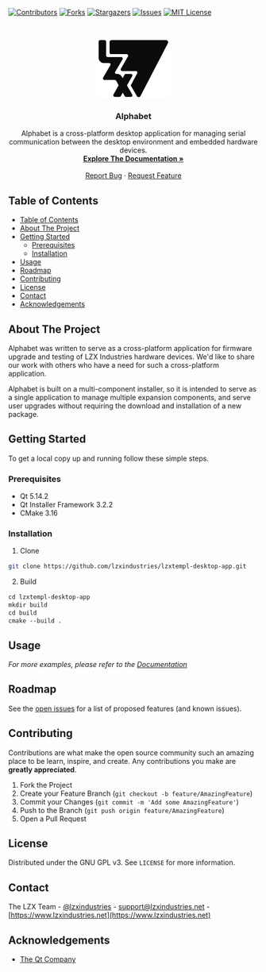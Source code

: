<!-- PROJECT SHIELDS -->

[![Contributors][contributors-shield]][contributors-url]
[![Forks][forks-shield]][forks-url]
[![Stargazers][stars-shield]][stars-url]
[![Issues][issues-shield]][issues-url]
[![MIT License][license-shield]][license-url]

<!-- PROJECT LOGO -->
<br />
<p align="center">
  <a href="https://github.com/lzxindustries/lzxtempl-desktop-app">
    <img src="images/logo.png" alt="Logo" width="150" height="120">
  </a>

  <h3 align="center">Alphabet</h3>

  <p align="center">
    Alphabet is a cross-platform desktop application for managing serial communication between the desktop environment and embedded hardware devices.
    <br />
    <a href="https://lzxindustries.github.io/lzxtempl-desktop-app"><strong>Explore The Documentation »</strong></a>
    <br />
    <br />
    <a href="https://github.com/lzxindustries/lzxtempl-desktop-app/issues">Report Bug</a>
    ·
    <a href="https://github.com/lzxindustries/lzxtempl-desktop-app/issues">Request Feature</a>
  </p>
</p>

<!-- TABLE OF CONTENTS -->
## Table of Contents

- [Table of Contents](#table-of-contents)
- [About The Project](#about-the-project)
- [Getting Started](#getting-started)
  - [Prerequisites](#prerequisites)
  - [Installation](#installation)
- [Usage](#usage)
- [Roadmap](#roadmap)
- [Contributing](#contributing)
- [License](#license)
- [Contact](#contact)
- [Acknowledgements](#acknowledgements)

<!-- ABOUT THE PROJECT -->
## About The Project

Alphabet was written to serve as a cross-platform application for firmware upgrade and testing of LZX Industries hardware devices. We'd like to share our work with others who have a need for such a cross-platform application.

Alphabet is built on a multi-component installer, so it is intended to serve as a single application to manage multiple expansion components, and serve user upgrades without requiring the download and installation of a new package.

<!-- [![Product Name Screen Shot][product-screenshot]](https://example.com) -->

<!-- GETTING STARTED -->
## Getting Started

To get a local copy up and running follow these simple steps.

### Prerequisites

* Qt 5.14.2
* Qt Installer Framework 3.2.2
* CMake 3.16

### Installation

1. Clone
```sh
git clone https://github.com/lzxindustries/lzxtempl-desktop-app.git
```

2. Build
```
cd lzxtempl-desktop-app
mkdir build
cd build
cmake --build .
```

<!-- USAGE EXAMPLES -->
## Usage

_For more examples, please refer to the [Documentation](https://lzxindustries.github.io/lzxtempl-desktop-app)_

<!-- ROADMAP -->
## Roadmap

See the [open issues](https://github.com/lzxindustries/lzxtempl-desktop-app/issues) for a list of proposed features (and known issues).

<!-- CONTRIBUTING -->
## Contributing

Contributions are what make the open source community such an amazing place to be learn, inspire, and create. Any contributions you make are **greatly appreciated**.

1. Fork the Project
2. Create your Feature Branch (`git checkout -b feature/AmazingFeature`)
3. Commit your Changes (`git commit -m 'Add some AmazingFeature'`)
4. Push to the Branch (`git push origin feature/AmazingFeature`)
5. Open a Pull Request

<!-- LICENSE -->
## License

Distributed under the GNU GPL v3. See `LICENSE` for more information.

<!-- CONTACT -->
## Contact

The LZX Team - [@lzxindustries](https://twitter.com/lzxindustries) - support@lzxindustries.net - [https://www.lzxindustries.net](https://www.lzxindustries.net)

<!-- ACKNOWLEDGEMENTS -->
## Acknowledgements

* [The Qt Company](https://www.qt.io)

<!-- MARKDOWN LINKS & IMAGES -->
<!-- https://www.markdownguide.org/basic-syntax/#reference-style-links -->
[contributors-shield]: https://img.shields.io/github/contributors/lzxindustries/lzxtempl-desktop-app.svg?style=flat-square
[contributors-url]: https://github.com/lzxindustries/lzxtempl-desktop-app/graphs/contributors
[forks-shield]: https://img.shields.io/github/forks/lzxindustries/lzxtempl-desktop-app.svg?style=flat-square
[forks-url]: https://github.com/lzxindustries/lzxtempl-desktop-app/network/members
[stars-shield]: https://img.shields.io/github/stars/lzxindustries/lzxtempl-desktop-app.svg?style=flat-square
[stars-url]: https://github.com/lzxindustries/lzxtempl-desktop-app/stargazers
[issues-shield]: https://img.shields.io/github/issues/lzxindustries/lzxtempl-desktop-app.svg?style=flat-square
[issues-url]: https://github.com/lzxindustries/lzxtempl-desktop-app/issues
[license-shield]: https://img.shields.io/github/license/lzxindustries/lzxtempl-desktop-app.svg?style=flat-square
[license-url]: https://github.com/lzxindustries/lzxtempl-desktop-app/blob/master/LICENSE
[product-screenshot]: images/screenshot.png